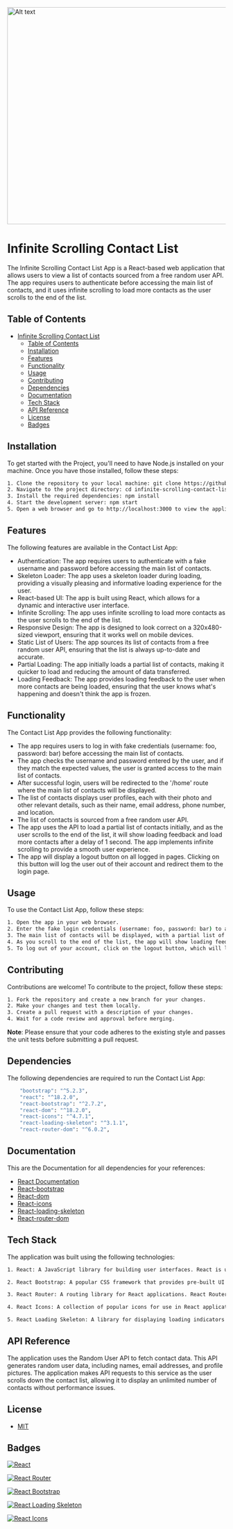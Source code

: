 
<img src="https://mooditude.app/wp-content/uploads/2022/01/aimless-scrolling.jpeg" alt="Alt text" title="Optional title" height="500" width="900">

# Infinite Scrolling Contact List
The Infinite Scrolling Contact List App is a React-based web application that allows users to view a list of contacts sourced from a free random user API. The app requires users to authenticate before accessing the main list of contacts, and it uses infinite scrolling to load more contacts as the user scrolls to the end of the list.

## Table of Contents

- [Infinite Scrolling Contact List](#infinite-scrolling-contact-list)
  - [Table of Contents](#table-of-contents)
  - [Installation](#installation)
  - [Features](#features)
  - [Functionality](#functionality)
  - [Usage](#usage)
  - [Contributing](#contributing)
  - [Dependencies](#dependencies)
  - [Documentation](#documentation)
  - [Tech Stack](#tech-stack)
  - [API Reference](#api-reference)
  - [License](#license)
  - [Badges](#badges)

## Installation
To get started with the Project, you'll need to have Node.js installed on your machine. Once you have those installed, follow these steps:
```bash
1. Clone the repository to your local machine: git clone https://github.com/your-username/infinite-scrolling-contact-list.git
2. Navigate to the project directory: cd infinite-scrolling-contact-list
3. Install the required dependencies: npm install
4. Start the development server: npm start
5. Open a web browser and go to http://localhost:3000 to view the application.rt
```
## Features

The following features are available in the Contact List App:

- Authentication: The app requires users to authenticate with a fake username and password before accessing the main list of contacts.
- Skeleton Loader: The app uses a skeleton loader during loading, providing a visually pleasing and informative loading experience for the user.
- React-based UI: The app is built using React, which allows for a dynamic and interactive user interface.
- Infinite Scrolling: The app uses infinite scrolling to load more contacts as the user scrolls to the end of the list.
- Responsive Design: The app is designed to look correct on a 320x480-sized viewport, ensuring that it works well on mobile devices.
- Static List of Users: The app sources its list of contacts from a free random user API, ensuring that the list is always up-to-date and accurate.
- Partial Loading: The app initially loads a partial list of contacts, making it quicker to load and reducing the amount of data transferred.
- Loading Feedback: The app provides loading feedback to the user when more contacts are being loaded, ensuring that the user knows what's happening and doesn't think the app is frozen.

## Functionality
The Contact List App provides the following functionality:

- The app requires users to log in with fake credentials (username: foo, password: bar) before accessing the main list of contacts.
- The app checks the username and password entered by the user, and if they match the expected values, the user is granted access to the main list of contacts.
- After successful login, users will be redirected to the '/home' route where the main list of contacts will be displayed. 
- The list of contacts displays user profiles, each with their photo and other relevant details, such as their name, email address, phone number, and location.
- The list of contacts is sourced from a free random user API. 
- The app uses the API to load a partial list of contacts initially, and as the user scrolls to the end of the list, it will show loading feedback and load more contacts after a delay of 1 second. The app implements infinite scrolling to provide a smooth user experience.
- The app will display a logout button on all logged in pages. Clicking on this button will log the user out of their account and redirect them to the login page.

## Usage

To use the Contact List App, follow these steps:
```bash
1. Open the app in your web browser.
2. Enter the fake login credentials (username: foo, password: bar) to access the main list of contacts.
3. The main list of contacts will be displayed, with a partial list of user profiles initially loaded. 
4. As you scroll to the end of the list, the app will show loading feedback and load more contacts after a delay of 1 second.
5. To log out of your account, click on the logout button, which will log you out of your account and redirect you to the login page.
```
## Contributing

Contributions are welcome! To contribute to the project, follow these steps:
```bash
1. Fork the repository and create a new branch for your changes.
2. Make your changes and test them locally.
3. Create a pull request with a description of your changes.
4. Wait for a code review and approval before merging.
```
**Note**: Please ensure that your code adheres to the existing style and passes the unit tests before submitting a pull request.

## Dependencies
The following dependencies are required to run the Contact List App:

```bash
    "bootstrap": "^5.2.3",
    "react": "^18.2.0",
    "react-bootstrap": "^2.7.2",
    "react-dom": "^18.2.0",
    "react-icons": "^4.7.1",
    "react-loading-skeleton": "^3.1.1",
    "react-router-dom": "^6.0.2",
```

## Documentation

This are the Documentation for all dependencies for your references:
- [React Documentation](https://reactjs.org/docs/getting-started.html)
- [React-bootstrap](https://react-bootstrap.github.io/)
- [React-dom](https://reactjs.org/docs/react-dom.html)
- [React-icons](https://react-icons.github.io/react-icons/)
- [React-loading-skeleton](https://github.com/dvtng/react-loading-skeleton)
- [React-router-dom](https://reactrouter.com/docs)

## Tech Stack

The application was built using the following technologies:
```bash
1. React: A JavaScript library for building user interfaces. React is used to create reusable UI components that can be combined to create complex web applications.

2. React Bootstrap: A popular CSS framework that provides pre-built UI components for use in React applications. React Bootstrap is used to style the contact list and make it look great on any device.

3. React Router: A routing library for React applications. React Router is used to manage the navigation between different views in the application.

4. React Icons: A collection of popular icons for use in React applications. React Icons is used to display icons in the search and sorting buttons.

5. React Loading Skeleton: A library for displaying loading indicators in React applications. React Loading Skeleton is used to display a loading indicator while the contact list is being fetched from the API.
```

## API Reference
The application uses the Random User API to fetch contact data. This API generates random user data, including names, email addresses, and profile pictures. The application makes API requests to this service as the user scrolls down the contact list, allowing it to display an unlimited number of contacts without performance issues.

## License
- [MIT](https://choosealicense.com/licenses/mit/)

## Badges
[![React](https://img.shields.io/badge/React-17.0.2-blue)](https://reactjs.org/)

[![React Router](https://img.shields.io/badge/React_Router-5.2.0-green)](https://reactrouter.com/)

[![React Bootstrap](https://img.shields.io/npm/v/react-bootstrap.svg)](https://www.npmjs.com/package/react-bootstrap)

[![React Loading Skeleton](https://img.shields.io/npm/v/react-loading-skeleton.svg)](https://www.npmjs.com/package/react-loading-skeleton)

[![React Icons](https://img.shields.io/npm/v/react-icons.svg)](https://www.npmjs.com/package/react-icons)
